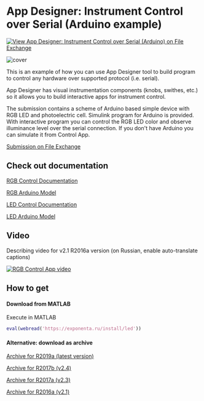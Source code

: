 # App Designer: Instrument Control over Serial (Arduino example)

[![View App Designer: Instrument Control over Serial (Arduino) on File Exchange](https://www.mathworks.com/matlabcentral/images/matlab-file-exchange.svg)](https://www.mathworks.com/matlabcentral/fileexchange/57168)

![cover](https://github.com/ETMC-Exponenta/LEDControlApp/raw/master/led_cover.png)

This is an example of how you can use App Designer tool to build program to control any hardware over supported protocol (i.e. serial).

App Designer has visual instrumentation components (knobs, swithes, etc.) so it allows you to build interactive apps for instrument control.

The submission contains a scheme of Arduino based simple device with RGB LED and photoelectric cell.
Simulink program for Arduino is provided. With interactive program you can control the RGB LED color and observe illuminance level over the serial connection. If you don't have Arduino you can simulate it from Control App.

[Submission on File Exchange](https://www.mathworks.com/matlabcentral/fileexchange/57168)

## Check out documentation

[RGB Control Documentation](https://github.com/ETMC-Exponenta/LEDControlApp/blob/master/pdf/rgb_doc.pdf)

[RGB Arduino Model](https://github.com/ETMC-Exponenta/LEDControlApp/blob/master/pdf/rgb_arduino.pdf)

[LED Control Documentation](https://github.com/ETMC-Exponenta/LEDControlApp/blob/master/pdf/led_doc.pdf)

[LED Arduino Model](https://github.com/ETMC-Exponenta/LEDControlApp/blob/master/pdf/led_arduino.pdf)

## Video

Describing video for v2.1 R2016a version (on Russian, enable auto-translate captions)

[![RGB Control App video](http://img.youtube.com/vi/gixP32MudA4/mqdefault.jpg)](http://www.youtube.com/watch?v=gixP32MudA4)

## How to get

#### Download from MATLAB

Execute in MATLAB

```MATLAB
eval(webread('https://exponenta.ru/install/led'))
```

#### Alternative: download as archive

[Archive for R2019a (latest version)](https://github.com/ETMC-Exponenta/Data-Analysis-in-MATLAB-2018/archive/master.zip)

[Archive for R2017b (v2.4)](https://github.com/ETMC-Exponenta/LEDControlApp/releases/download/v3.0/led_control_v2.4_R2017b.zip)

[Archive for R2017a (v2.3)](https://github.com/ETMC-Exponenta/LEDControlApp/releases/download/v3.0/led_control_v2.3_R2017a.zip)

[Archive for R2016a (v2.1)](https://github.com/ETMC-Exponenta/LEDControlApp/releases/download/v3.0/led_control_v2.1_R2016a.zip)
